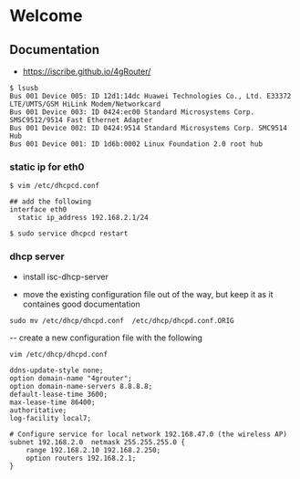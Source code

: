 # Welcome

## Documentation
* https://iscribe.github.io/4gRouter/

```
$ lsusb
Bus 001 Device 005: ID 12d1:14dc Huawei Technologies Co., Ltd. E33372 LTE/UMTS/GSM HiLink Modem/Networkcard
Bus 001 Device 003: ID 0424:ec00 Standard Microsystems Corp. SMSC9512/9514 Fast Ethernet Adapter
Bus 001 Device 002: ID 0424:9514 Standard Microsystems Corp. SMC9514 Hub
Bus 001 Device 001: ID 1d6b:0002 Linux Foundation 2.0 root hub
```

### static ip for eth0
```
$ vim /etc/dhcpcd.conf

## add the following
interface eth0
  static ip_address 192.168.2.1/24
  
$ sudo service dhcpcd restart
```

### dhcp server
- install isc-dhcp-server

- move the existing configuration file out of the way, but keep it as it containes good documentation
```
sudo mv /etc/dhcp/dhcpd.conf  /etc/dhcp/dhcpd.conf.ORIG
```

-- create a new configuration file with the following
```
vim /etc/dhcp/dhcpd.conf

ddns-update-style none;
option domain-name "4grouter";
option domain-name-servers 8.8.8.8;
default-lease-time 3600;
max-lease-time 86400;
authoritative;
log-facility local7;

# Configure service for local network 192.168.47.0 (the wireless AP)                    
subnet 192.168.2.0  netmask 255.255.255.0 {
    range 192.168.2.10 192.168.2.250;
    option routers 192.168.2.1;
}
```


